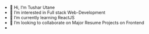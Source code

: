 - 👋 Hi, I’m Tushar Utane
- 👀 I’m interested in Full stack Web-Development
- 🌱 I’m currently learning ReactJS
- 💞️ I’m looking to collaborate on Major Resume Projects on Frontend
- 

<!---
CodeWitTushar/CodeWitTushar is a ✨ special ✨ repository because its `README.md` (this file) appears on your GitHub profile.
You can click the Preview link to take a look at your changes.
--->
